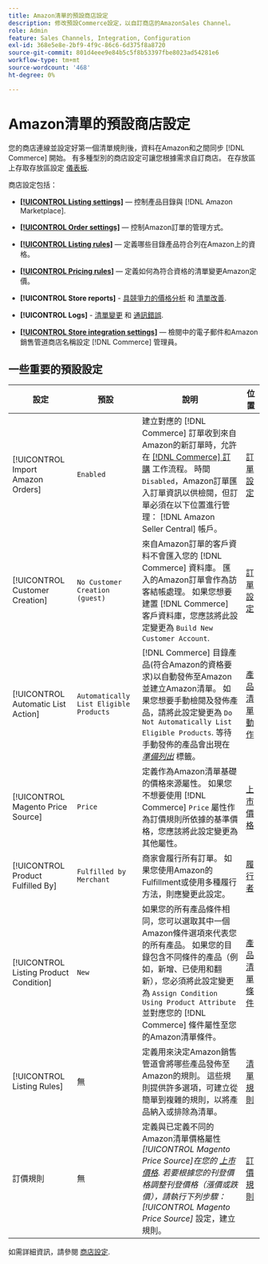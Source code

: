 ```yaml
---
title: Amazon清單的預設商店設定
description: 修改預設Commerce設定，以自訂商店的AmazonSales Channel。
role: Admin
feature: Sales Channels, Integration, Configuration
exl-id: 368e5e8e-2bf9-4f9c-86c6-6d375f8a8720
source-git-commit: 801d4eee9e84b5c5f8b53397fbe8023ad54281e6
workflow-type: tm+mt
source-wordcount: '468'
ht-degree: 0%

---
```


# Amazon清單的預設商店設定

您的商店連線並設定好第一個清單規則後，資料在Amazon和之間同步 [!DNL Commerce] 開始。 有多種型別的商店設定可讓您根據需求自訂商店。 在存放區上存取存放區設定 [儀表板](./amazon-store-dashboard.md).

商店設定包括：

- [**[!UICONTROL Listing settings]**](./listing-settings.md)  — 控制產品目錄與 [!DNL Amazon Marketplace].

- [**[!UICONTROL Order settings]**](./order-settings.md)  — 控制Amazon訂單的管理方式。

- [**[!UICONTROL Listing rules]**](./listing-rules.md)  — 定義哪些目錄產品符合列在Amazon上的資格。

- [**[!UICONTROL Pricing rules]**](./pricing-products.md)  — 定義如何為符合資格的清單變更Amazon定價。

- **[!UICONTROL Store reports]** - [具競爭力的價格分析](./competitive-price-analysis.md) 和 [清單改善](./listing-improvements.md).

- **[!UICONTROL Logs]** - [清單變更](./listing-changes-log.md) 和 [通訊錯誤](./communication-errors-log.md).

- [**[!UICONTROL Store integration settings]**](./store-integration-settings.md)  — 檢閱中的電子郵件和Amazon銷售管道商店名稱設定 [!DNL Commerce] 管理員。

## 一些重要的預設設定

| 設定 | 預設 | 說明 | 位置 |
|----------------------------------------|----------------------------------------|----------------------------------------------------------------------------------------------------------------------------------------------------------------------------------------------------------------------------------------------------------------------------------------------------------------------------------------------------------------------------------------------------------------------|-------------------------------------------------------------|
| [!UICONTROL Import Amazon Orders] | `Enabled` | 建立對應的 [!DNL Commerce] 訂單收到來自Amazon的新訂單時，允許在 [[!DNL Commerce] 訂購](https://experienceleague.adobe.com/docs/commerce-admin/stores-sales/order-management/orders/orders.html) 工作流程。 時間 `Disabled`，Amazon訂單匯入訂單資訊以供檢閱，但訂單必須在以下位置進行管理： [!DNL Amazon Seller Central] 帳戶。 | [訂單設定](./order-settings.md) |
| [!UICONTROL Customer Creation] | `No Customer Creation (guest)` | 來自Amazon訂單的客戶資料不會匯入您的 [!DNL Commerce] 資料庫。 匯入的Amazon訂單會作為訪客結帳處理。 如果您想要建置 [!DNL Commerce] 客戶資料庫，您應該將此設定變更為 `Build New Customer Account`. | [訂單設定](./order-settings.md) |
| [!UICONTROL Automatic List Action] | `Automatically List Eligible Products` | [!DNL Commerce] 目錄產品(符合Amazon的資格要求)以自動發佈至Amazon並建立Amazon清單。 如果您想要手動檢閱及發佈產品，請將此設定變更為 `Do Not Automatically List Eligible Products`. 等待手動發佈的產品會出現在 [_準備列出_](./ready-to-list.md) 標籤。 | [產品清單動作](./product-listing-actions.md) |
| [!UICONTROL Magento Price Source] | `Price` | 定義作為Amazon清單基礎的價格來源屬性。 如果您不想要使用 [!DNL Commerce] `Price` 屬性作為訂價規則所依據的基準價格，您應該將此設定變更為其他屬性。 | [上市價格](./listing-price.md) |
| [!UICONTROL Product Fulfilled By] | `Fulfilled by Merchant` | 商家會履行所有訂單。 如果您使用Amazon的Fulfillment或使用多種履行方法，則應變更此設定。 | [履行者](./listing-price.md) |
| [!UICONTROL Listing Product Condition] | `New` | 如果您的所有產品條件相同，您可以選取其中一個Amazon條件選項來代表您的所有產品。 如果您的目錄包含不同條件的產品（例如，新增、已使用和翻新），您必須將此設定變更為 `Assign Condition Using Product Attribute` 並對應您的 [!DNL Commerce] 條件屬性至您的Amazon清單條件。 | [產品清單條件](./product-listing-condition.md) |
| [!UICONTROL Listing Rules] | 無 | 定義用來決定Amazon銷售管道會將哪些產品發佈至Amazon的規則。 這些規則提供許多選項，可建立從簡單到複雜的規則，以將產品納入或排除為清單。 | [清單規則](./listing-rules.md) |
| 訂價規則 | 無 | 定義與已定義不同的Amazon清單價格屬性 _[!UICONTROL Magento Price Source]_在您的 [上市價格](./listing-price.md). 若要根據您的刊登價格調整刊登價格（漲價或跌價），請執行下列步驟：_[!UICONTROL Magento Price Source]_ 設定，建立規則。 | [訂價規則](./pricing-products.md) |

如需詳細資訊，請參閱 [商店設定](./ob-store-review.md).

